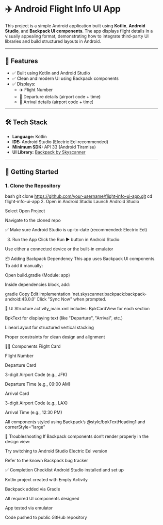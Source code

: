 # ✈️ Android Flight Info UI App

This project is a simple Android application built using **Kotlin**, **Android Studio**, and **Backpack UI components**. The app displays flight details in a visually appealing format, demonstrating how to integrate third-party UI libraries and build structured layouts in Android.

---

## 📱 Features

- ✅ Built using Kotlin and Android Studio
- ✅ Clean and modern UI using Backpack components
- ✅ Displays:
  - ✈️ Flight Number
  - 🛫 Departure details (airport code + time)
  - 🛬 Arrival details (airport code + time)

---

## 🛠️ Tech Stack

- **Language:** Kotlin  
- **IDE:** Android Studio (Electric Eel recommended)  
- **Minimum SDK:** API 33 (Android Tiramisu)  
- **UI Library:** [Backpack by Skyscanner](https://github.com/Skyscanner/backpack-android)

---

## 🚀 Getting Started

### 1. Clone the Repository

bash
git clone https://github.com/your-username/flight-info-ui-app.git
cd flight-info-ui-app
2. Open in Android Studio
Launch Android Studio

Select Open Project

Navigate to the cloned repo

✅ Make sure Android Studio is up-to-date (recommended: Electric Eel)

3. Run the App
Click the Run ▶️ button in Android Studio

Use either a connected device or the built-in emulator

📦 Adding Backpack Dependency
This app uses Backpack UI components. To add it manually:

Open build.gradle (Module: app)

Inside dependencies block, add:

gradle
Copy
Edit
implementation 'net.skyscanner.backpack:backpack-android:43.0.0'
Click "Sync Now" when prompted.

🧩 UI Structure
activity_main.xml includes:
BpkCardView for each section

BpkText for displaying text (like "Departure", "Arrival", etc.)

LinearLayout for structured vertical stacking

Proper constraints for clean design and alignment

🧑‍🎨 Components
Flight Card

Flight Number

Departure Card

3-digit Airport Code (e.g., JFK)

Departure Time (e.g., 09:00 AM)

Arrival Card

3-digit Airport Code (e.g., LAX)

Arrival Time (e.g., 12:30 PM)

All components styled using Backpack’s @style/bpkTextHeading1 and cornerStyle="large"

🧪 Troubleshooting
If Backpack components don’t render properly in the design view:

Try switching to Android Studio Electric Eel version

Refer to the known Backpack bug tracker

✅ Completion Checklist
 Android Studio installed and set up

 Kotlin project created with Empty Activity

 Backpack added via Gradle

 All required UI components designed

 App tested via emulator

 Code pushed to public GitHub repository
